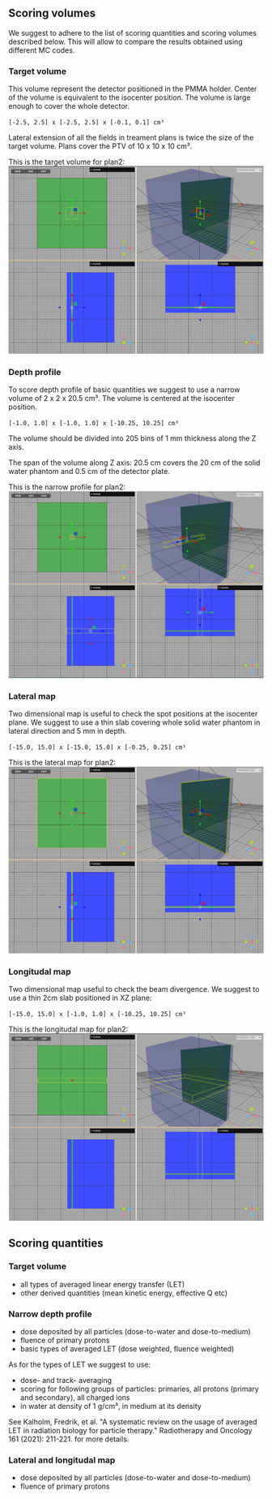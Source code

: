 ## Scoring volumes

We suggest to adhere to the list of scoring quantities and scoring volumes described below. This will allow to compare the results obtained using different MC codes.

### Target volume

This volume represent the detector positioned in the PMMA holder. Center of the volume is equivalent to the isocenter position. The volume is large enough to cover the whole detector.

`[-2.5, 2.5] x [-2.5, 2.5] x [-0.1, 0.1] cm³`

Lateral extension of all the fields in treament plans is twice the size of the target volume. Plans cover the PTV of 10 x 10 x 10 cm³.

This is the target volume for plan2:
![Target for plan2](plan2-target.png)

### Depth profile

To score depth profile of basic quantities we suggest to use a narrow volume of 2 x 2 x 20.5 cm³. The volume is centered at the isocenter position. 

`[-1.0, 1.0] x [-1.0, 1.0] x [-10.25, 10.25] cm³`

The volume should be divided into 205 bins of 1 mm thickness along the Z axis.

The span of the volume along Z axis: 20.5 cm covers the 20 cm of the solid water phantom and 0.5 cm of the detector plate.

This is the narrow profile for plan2:
![Alt text](plan2-narrow.png)

### Lateral map

Two dimensional map is useful to check the spot positions at the isocenter plane. We suggest to use a thin slab covering whole solid water phantom in lateral direction and 5 mm in depth.

`[-15.0, 15.0] x [-15.0, 15.0] x [-0.25, 0.25] cm³`

This is the lateral map for plan2:
![Alt text](plan2-lateral.png)

### Longitudal map

Two dimensional map useful to check the beam divergence. We suggest to use a thin 2cm slab positioned in XZ plane:

`[-15.0, 15.0] x [-1.0, 1.0] x [-10.25, 10.25] cm³`

This is the longitudal map for plan2:
![Alt text](plan2-longitudal.png)
## Scoring quantities

### Target volume

- all types of averaged linear energy transfer (LET)
- other derived quantities (mean kinetic energy, effective Q etc)

### Narrow depth profile

- dose deposited by all particles (dose-to-water and dose-to-medium)
- fluence of primary protons
- basic types of averaged LET (dose weighted, fluence weighted)

As for the types of LET we suggest to use:
 - dose- and track- averaging
 - scoring for following groups of particles: primaries, all protons (primary and secondary), all charged ions
 - in water at density of 1 g/cm³, in medium at its density

See Kalholm, Fredrik, et al. "A systematic review on the usage of averaged LET in radiation biology for particle therapy." Radiotherapy and Oncology 161 (2021): 211-221. for more details.

### Lateral and longitudal map

- dose deposited by all particles (dose-to-water and dose-to-medium)
- fluence of primary protons
